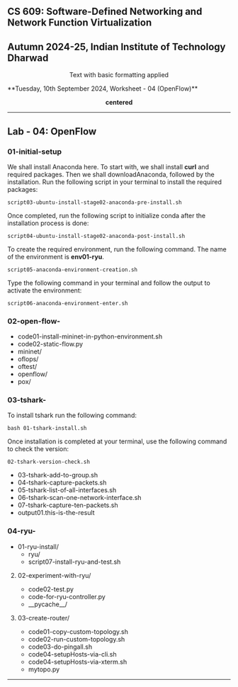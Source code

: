 <p align="center"><h2> CS 609: Software-Defined Networking and Network Function Virtualization</h2> </p>
 
<p align="center">    <h2> Autumn 2024-25, Indian Institute of Technology Dharwad </h2> </p>

<p align="center">Text with basic formatting applied</p>

<p> **Tuesday, 10th September 2024, Worksheet - 04 (OpenFlow)**</p>


<center><b>centered</b></center>

---
## Lab - 04: OpenFlow

### 01-initial-setup

We shall install Anaconda here. To start with, we shall install __curl__ and required packages. Then we shall downloadAnaconda, followed by the installation. Run the following script in your terminal to install the required packages:
   
    script03-ubuntu-install-stage02-anaconda-pre-install.sh

Once completed, run the following script to  initialize conda after the installation process is done:

    script04-ubuntu-install-stage02-anaconda-post-install.sh

To create the required environment, run the following command. The name of the environment is __env01-ryu__.

    script05-anaconda-environment-creation.sh

Type the following command in your terminal and follow the output to activate the environment:

    script06-anaconda-environment-enter.sh


### 02-open-flow-

-   code01-install-mininet-in-python-environment.sh
-   code02-static-flow.py
-   mininet/
-   oflops/
-   oftest/
-   openflow/
-   pox/


### 03-tshark-

To install tshark run the following command:

    bash 01-tshark-install.sh

Once installation is completed at your terminal, use the following command to check the version:

    02-tshark-version-check.sh

-   03-tshark-add-to-group.sh
-   04-tshark-capture-packets.sh
-   05-tshark-list-of-all-interfaces.sh
-   06-tshark-scan-one-network-interface.sh
-   07-tshark-capture-ten-packets.sh
-   output01.this-is-the-result



### 04-ryu-

-   01-ryu-install/
    *   ryu/
    *   script07-install-ryu-and-test.sh

2. 02-experiment-with-ryu/
    *   code02-test.py
    *   code-for-ryu-controller.py
    *   \_\_pycache__/

3. 03-create-router/
    *   code01-copy-custom-topology.sh
    *   code02-run-custom-topology.sh
    *   code03-do-pingall.sh
    *   code04-setupHosts-via-cli.sh
    *   code04-setupHosts-via-xterm.sh
    *   mytopo.py




<!---
test
--->
---

[comment]: # (Comment)


